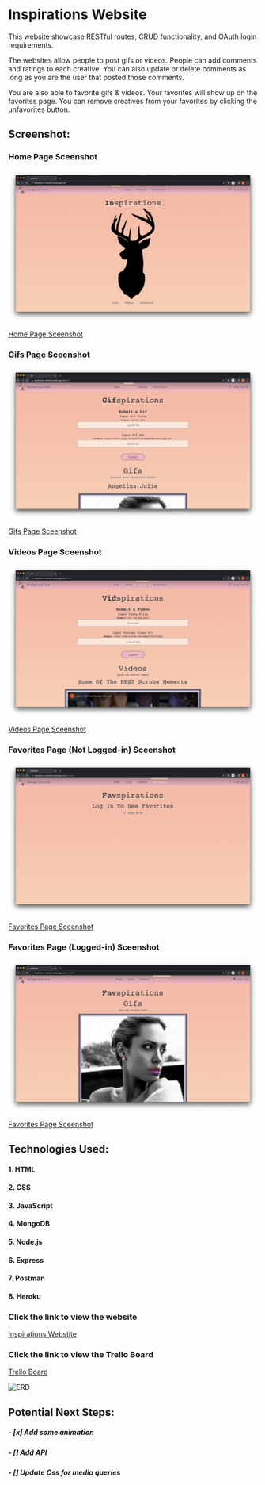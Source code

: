 # **Inspirations Website**

This website showcase RESTful routes, CRUD functionality, and OAuth login requirements. 

The websites allow people to post gifs or videos. People can add comments and ratings to each creative. You can also update or delete comments as long as you are the user that posted those comments.

You are also able to favorite gifs & videos. Your favorites will show up on the favorites page. You can remove creatives from your favorites by clicking the unfavorites button.

## Screenshot:

### Home Page Sceenshot
![Home Page Sceenshot](screenshots/homepage-screenshot.png?)

[Home Page Sceenshot](https://imgur.com/YCEiEr5)

### Gifs Page Sceenshot
![Gifs Page Sceenshot](screenshots/gifs-screenshot.png)

[Gifs Page Sceenshot](https://imgur.com/T8Fbx9X)

### Videos Page Sceenshot
![Videos Page Sceenshot](screenshots/videos-screenshot.png)

[Videos Page Sceenshot](https://imgur.com/GHruBC2)

### Favorites Page (Not Logged-in) Sceenshot
![Favorites Page Sceenshot](screenshots/fav-not-logged-in-screenshot.png)

[Favorites Page Sceenshot](https://imgur.com/W0WcoUq)

### Favorites Page (Logged-in) Sceenshot
![Favorites Page Sceenshot](screenshots/fav-logged-in-screenshot.png)

[Favorites Page Sceenshot](https://imgur.com/mcYJwv2)

## Technologies Used: 

#### 1. HTML
#### 2. CSS
#### 3. JavaScript
#### 4. MongoDB
#### 5. Node.js
#### 6. Express
#### 7. Postman
#### 8. Heroku


### Click the link to view the website
[Inspirations Webstite](https://inspirations-website.herokuapp.com/) 

### Click the link to view the Trello Board
[Trello Board](https://trello.com/b/Mq3Qp8RD)

![ERD](screenshots/erd.wireframe-previews/erd/ga-project-2.png)

## Potential Next Steps: 

##### - [x] Add some animation
##### - [] Add API
##### - [] Update Css for media queries
